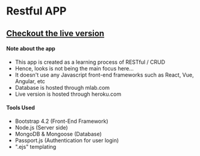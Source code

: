 # Restful APP

## [Checkout the live version](https://murmuring-fortress-47237.herokuapp.com/)


#### Note about the app

- This app is created as a learning process of RESTful / CRUD
- Hence, looks is not being the main focus here...
- It doesn't use any Javascript front-end frameworks such as React, Vue, Angular, etc
- Database is hosted through mlab.com
- Live version is hosted through heroku.com


#### Tools Used
- Bootstrap 4.2 (Front-End Framework)
- Node.js (Server side)
- MongoDB & Mongoose (Database)
- Passport.js (Authentication for user login)
- ".ejs" templating